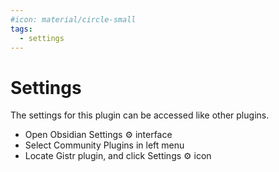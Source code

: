 ```yaml
---
#icon: material/circle-small
tags:
  - settings
---
```


# Settings

The settings for this plugin can be accessed like other plugins.

- Open Obsidian Settings ⚙️ interface
- Select Community Plugins in left menu
- Locate Gistr plugin, and click Settings ⚙️ icon